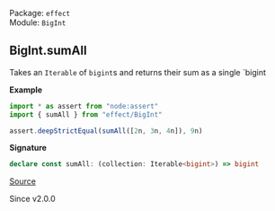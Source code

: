 Package: `effect`<br />
Module: `BigInt`<br />

## BigInt.sumAll

Takes an `Iterable` of `bigint`s and returns their sum as a single `bigint

**Example**

```ts
import * as assert from "node:assert"
import { sumAll } from "effect/BigInt"

assert.deepStrictEqual(sumAll([2n, 3n, 4n]), 9n)
```

**Signature**

```ts
declare const sumAll: (collection: Iterable<bigint>) => bigint
```

[Source](https://github.com/Effect-TS/effect/tree/main/packages/effect/src/BigInt.ts#L524)

Since v2.0.0